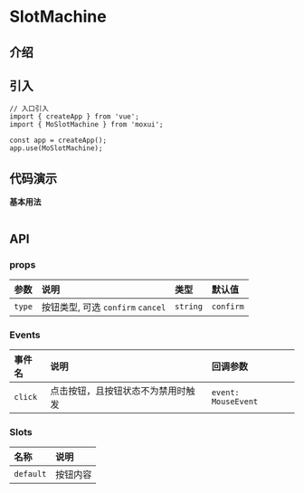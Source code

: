 # SlotMachine 

## 介绍

## 引入
```
// 入口引入
import { createApp } from 'vue';
import { MoSlotMachine } from 'moxui';

const app = createApp();
app.use(MoSlotMachine);

```

## 代码演示
**基本用法**
```

```

## API

### props
| 参数 | 说明	| 类型 | 默认值 |
| :--- | :--- | :--- | :--- |
| ```type``` | 按钮类型, 可选 ```confirm``` ```cancel``` | ```string``` | ```confirm``` |


### Events
| 事件名 | 说明 | 回调参数 |
| :--- | :--- | :--- |
| ```click``` | 点击按钮，且按钮状态不为禁用时触发 | 	```event: MouseEvent``` |

### Slots
| 名称 | 说明 |
| :--- | :--- |
| ```default``` | 按钮内容 |
